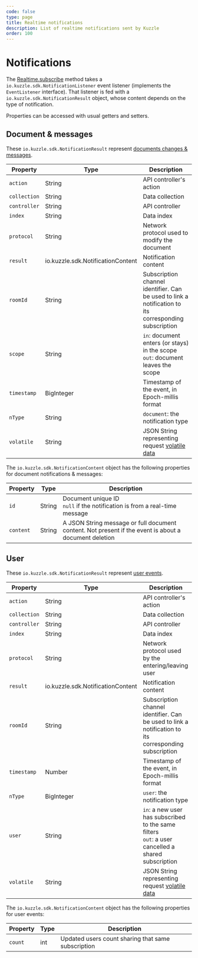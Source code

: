 ```yaml
---
code: false
type: page
title: Realtime notifications
description: List of realtime notifications sent by Kuzzle
order: 100
---
```


# Notifications

The [Realtime.subscribe](/sdk/java/1/controllers/realtime/subscribe) method takes a `io.kuzzle.sdk.NotificationListener` event listener (implements the `EventListener` interface).
That listener is fed with a `io.kuzzle.sdk.NotificationResult` object, whose content depends on the type of notification.

Properties can be accessed with usual getters and setters.

## Document & messages

These `io.kuzzle.sdk.NotificationResult` represent [documents changes & messages](/core/1/api/essentials/notifications#documents-changes-messages).

| Property     | Type                              | Description                                                                                           |
| ------------ | --------------------------------- | ----------------------------------------------------------------------------------------------------- |
| `action`     | String                            | API controller's action                                                                               |
| `collection` | String                            | Data collection                                                                                       |
| `controller` | String                            | API controller                                                                                        |
| `index`      | String                            | Data index                                                                                            |
| `protocol`   | String                            | Network protocol used to modify the document                                                          |
| `result`     | io.kuzzle.sdk.NotificationContent | Notification content                                                                                  |
| `roomId`     | String                            | Subscription channel identifier. Can be used to link a notification to its corresponding subscription |
| `scope`      | String                            | `in`: document enters (or stays) in the scope<br/>`out`: document leaves the scope                    |
| `timestamp`  | BigInteger                        | Timestamp of the event, in Epoch-millis format                                                        |
| `nType`      | String                            | `document`: the notification type                                                                     |
| `volatile`   | String                            | JSON String representing request [volatile data](/core/1/api/essentials/volatile-data)               |

The `io.kuzzle.sdk.NotificationContent` object has the following properties for document notifications & messages:

| Property  | Type   | Description                                                                                           |
| --------- | ------ | ----------------------------------------------------------------------------------------------------- |
| `id`      | String | Document unique ID<br/>`null` if the notification is from a real-time message                         |
| `content` | String | A JSON String message or full document content. Not present if the event is about a document deletion |

## User

These `io.kuzzle.sdk.NotificationResult` represent [user events](/core/1/api/essentials/notifications#user-notification).

| Property     | Type                              | Description                                                                                           |
| ------------ | --------------------------------- | ----------------------------------------------------------------------------------------------------- |
| `action`     | String                            | API controller's action                                                                               |
| `collection` | String                            | Data collection                                                                                       |
| `controller` | String                            | API controller                                                                                        |
| `index`      | String                            | Data index                                                                                            |
| `protocol`   | String                            | Network protocol used by the entering/leaving user                                                    |
| `result`     | io.kuzzle.sdk.NotificationContent | Notification content                                                                                  |
| `roomId`     | String                            | Subscription channel identifier. Can be used to link a notification to its corresponding subscription |
| `timestamp`  | Number                            | Timestamp of the event, in Epoch-millis format                                                        |
| `nType`      | BigInteger                        | `user`: the notification type                                                                         |
| `user`       | String                            | `in`: a new user has subscribed to the same filters<br/>`out`: a user cancelled a shared subscription |
| `volatile`   | String                            | JSON String representing request [volatile data](/core/1/api/essentials/volatile-data)               |

The `io.kuzzle.sdk.NotificationContent` object has the following properties for user events:

| Property | Type | Description                                        |
| -------- | ---- | -------------------------------------------------- |
| `count`  | int  | Updated users count sharing that same subscription |
